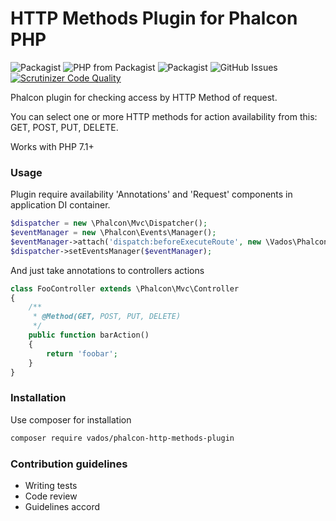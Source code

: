 # HTTP Methods Plugin for Phalcon PHP #

![Packagist](https://img.shields.io/packagist/l/vados/phalcon-http-methods-plugin.svg)
![PHP from Packagist](https://img.shields.io/packagist/php-v/vados/phalcon-http-methods-plugin.svg)
![Packagist](https://img.shields.io/packagist/dt/vados/phalcon-http-methods-plugin.svg)
![GitHub Issues](https://img.shields.io/github/issues-raw/ScaryDonetskiy/Phalcon-HTTP-Methods-Plugin.svg)
[![Scrutinizer Code Quality](https://scrutinizer-ci.com/g/ScaryDonetskiy/Phalcon-HTTP-Methods-Plugin/badges/quality-score.png?b=master)](https://scrutinizer-ci.com/g/ScaryDonetskiy/Phalcon-HTTP-Methods-Plugin/?branch=master)

Phalcon plugin for checking access by HTTP Method of request. 

You can select one or more HTTP methods for action availability from this: GET, POST, PUT, DELETE.

Works with PHP 7.1+

### Usage ###

Plugin require availability 'Annotations' and 'Request' components in application DI container.
```php
$dispatcher = new \Phalcon\Mvc\Dispatcher();
$eventManager = new \Phalcon\Events\Manager();
$eventManager->attach('dispatch:beforeExecuteRoute', new \Vados\PhalconPlugins\HTTPMethodsPlugin());
$dispatcher->setEventsManager($eventManager);
```

And just take annotations to controllers actions
```php
class FooController extends \Phalcon\Mvc\Controller
{
    /**
     * @Method(GET, POST, PUT, DELETE)
     */
    public function barAction()
    {
        return 'foobar';
    }
}
``` 

### Installation ###

Use composer for installation
```bash
composer require vados/phalcon-http-methods-plugin
```

### Contribution guidelines ###

* Writing tests
* Code review
* Guidelines accord